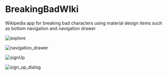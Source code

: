 # BreakingBadWIki
Wikipedia app for breaking bad characters using material design items such as bottom navigation and navigation drawer 





![explore](https://user-images.githubusercontent.com/88928420/218784510-6c77c0b6-48e8-4e0c-9fe0-6fd7a2aa6ccb.png)




![navigation_drawer](https://user-images.githubusercontent.com/88928420/218784596-93bc8c90-152d-4fc9-864b-8b2517600362.png)




![signUp](https://user-images.githubusercontent.com/88928420/218784687-c509a336-e36e-411b-828b-a72af8e0f685.png)




![sign_up_dialog](https://user-images.githubusercontent.com/88928420/218785282-e4533745-5e83-4788-8879-f2f5367da6e8.png)
